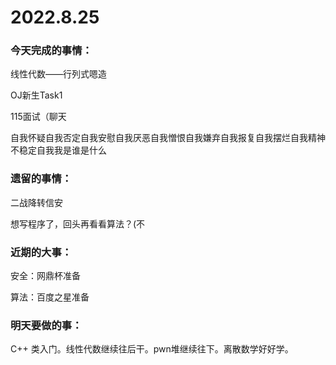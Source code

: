 # 2022.8.25

### 今天完成的事情：

线性代数——行列式嗯造

OJ新生Task1

115面试（聊天

自我怀疑自我否定自我安慰自我厌恶自我憎恨自我嫌弃自我报复自我摆烂自我精神不稳定自我我是谁是什么

### 遗留的事情：

二战降转信安

想写程序了，回头再看看算法？(不

### 近期的大事：

安全：网鼎杯准备

算法：百度之星准备

### 明天要做的事：

C++ 类入门。线性代数继续往后干。pwn堆继续往下。离散数学好好学。

